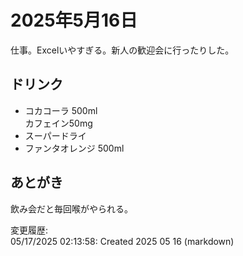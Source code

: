 # 2025年5月16日

仕事。Excelいやすぎる。新人の歓迎会に行ったりした。

## ドリンク

- コカコーラ 500ml  
カフェイン50mg
- スーパードライ
- ファンタオレンジ 500ml

## あとがき

飲み会だと毎回喉がやられる。

変更履歴:  
05/17/2025 02:13:58: Created 2025 05 16 (markdown)  
